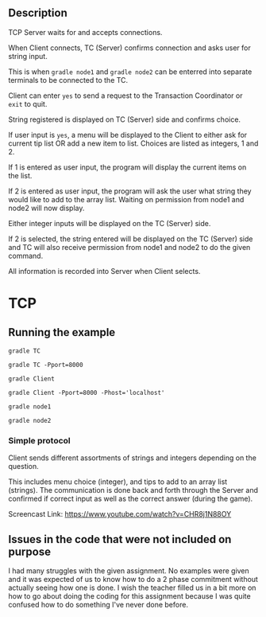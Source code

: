 ## Description

TCP Server waits for and accepts connections.

When Client connects, TC (Server) confirms connection and asks user for string input.

This is when `gradle node1` and `gradle node2` can be enterred into separate terminals
to be connected to the TC.

Client can enter `yes` to send a request to the Transaction Coordinator or `exit`
to quit.

String registered is displayed on TC (Server) side and confirms choice.

If user input is `yes`, a menu will be displayed to the Client to either ask for current
tip list OR add a new item to list. Choices are listed as integers, 1 and 2.

If 1 is entered as user input, the program will display the current items on the list.

If 2 is entered as user input, the program will ask the user what string they would like
to add to the array list. Waiting on permission from node1 and node2 will now display.

Either integer inputs will be displayed on the TC (Server) side.

If 2 is selected, the string entered will be displayed on the TC (Server) side and TC
will also receive permission from node1 and node2 to do the given command.

All information is recorded into Server when Client selects.


# TCP

## Running the example

`gradle TC`

`gradle TC -Pport=8000`

`gradle Client`

`gradle Client -Pport=8000 -Phost='localhost'`

`gradle node1`

`gradle node2`


### Simple protocol

Client sends different assortments of strings and integers depending on the question.

This includes menu choice (integer), and tips to add to an array list (strings). The 
communication is done back and forth through the Server and confirmed if correct input 
as well as the correct answer (during the game).
   
Screencast Link: https://www.youtube.com/watch?v=CHR8j1N88OY
   
## Issues in the code that were not included on purpose
I had many struggles with the given assignment. No examples were given and it was 
expected of us to know how to do a 2 phase commitment without actually seeing how
one is done. I wish the teacher filled us in a bit more on how to go about doing
the coding for this assignment because I was quite confused how to do something 
I've never done before.
